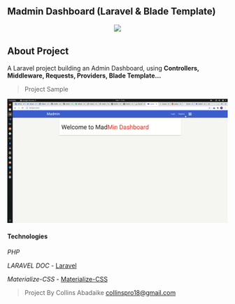 ## Madmin Dashboard (Laravel & Blade Template)

<p align="center"><a href="https://laravel.com" target="_blank"><img src="https://raw.githubusercontent.com/laravel/art/master/logo-lockup/5%20SVG/2%20CMYK/1%20Full%20Color/laravel-logolockup-cmyk-red.svg" width="400"></a></p>

## About Project

A Laravel project building an Admin Dashboard, using **Controllers, Middleware, Requests, Providers, Blade Template...**

> Project Sample

<img src="public/assets/img/madmin-showcase.gif">

#### Technologies

_PHP_

_LARAVEL DOC_ - [Laravel](https://laravel.com/docs/8.x/readme)

_Materialize-CSS_ - [Materialize-CSS](https://materializecss.com/)

> Project By Collins Abadaike collinspro18@gmail.com
